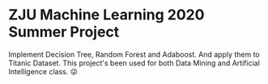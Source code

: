 # ZJU Machine Learning 2020 Summer Project
Implement Decision Tree, Random Forest and Adaboost. And apply them to Titanic Dataset.
This project's been used for both Data Mining and Artificial Intelligence class. 😜
